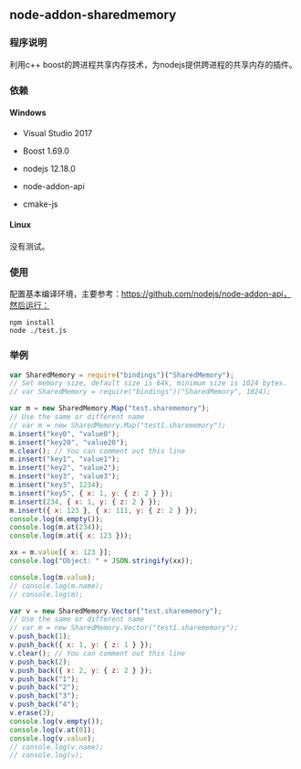 ## node-addon-sharedmemory

### 程序说明

利用c++ boost的跨进程共享内存技术，为nodejs提供跨进程的共享内存的插件。

### 依赖

#### Windows

- Visual Studio 2017

- Boost 1.69.0
- nodejs 12.18.0
- node-addon-api  
- cmake-js

#### Linux

没有测试。


### 使用

配置基本编译环境，主要参考：https://github.com/nodejs/node-addon-api，然后运行：

```shell
npm install
node ./test.js
```

### 举例

```javascript
var SharedMemory = require("bindings")("SharedMemory");
// Set memory size, default size is 64k, minimum size is 1024 bytes.
// var SharedMemory = require("bindings")("SharedMemory", 1024);

var m = new SharedMemory.Map("test.sharememory");
// Use the same or different name
// var m = new SharedMemory.Map("test1.sharememory");
m.insert("key0", "value0");
m.insert("key20", "value20");
m.clear(); // You can comment out this line
m.insert("key1", "value1");
m.insert("key2", "value2");
m.insert("key3", "value3");
m.insert("key3", 1234);
m.insert("key5", { x: 1, y: { z: 2 } });
m.insert(234, { x: 1, y: { z: 2 } });
m.insert({ x: 123 }, { x: 111, y: { z: 2 } });
console.log(m.empty());
console.log(m.at(234));
console.log(m.at({ x: 123 }));

xx = m.value[{ x: 123 }];
console.log("Object: " + JSON.stringify(xx));

console.log(m.value);
// console.log(m.name);
// console.log(m);

var v = new SharedMemory.Vector("test.sharememory");
// Use the same or different name
// var m = new SharedMemory.Vector("test1.sharememory");
v.push_back(1);
v.push_back({ x: 1, y: { z: 1 } });
v.clear(); // You can comment out this line
v.push_back(2);
v.push_back({ x: 2, y: { z: 2 } });
v.push_back("1");
v.push_back("2");
v.push_back("3");
v.push_back("4");
v.erase(3);
console.log(v.empty());
console.log(v.at(0));
console.log(v.value);
// console.log(v.name);
// console.log(v);

```

